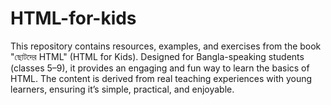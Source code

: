# HTML-for-kids
This repository contains resources, examples, and exercises from the book "ছোটদের HTML" (HTML for Kids). Designed for Bangla-speaking students (classes 5–9), it provides an engaging and fun way to learn the basics of HTML. The content is derived from real teaching experiences with young learners, ensuring it’s simple, practical, and enjoyable.
